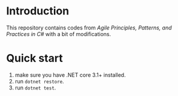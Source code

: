 ﻿# Introduction

This repository contains codes from *Agile Principles, Patterns, and Practices in C#* with a bit of modifications.

# Quick start

1. make sure you have .NET core 3.1+ installed.
2. run `dotnet restore`.
3. run `dotnet test`.
